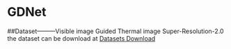 # GDNet
##Dataset———Visible image Guided Thermal image Super-Resolution-2.0
the dataset can be download at [Datasets Download](https://github.com/mmic-lcl/Datasets-and-benchmark-code.)

